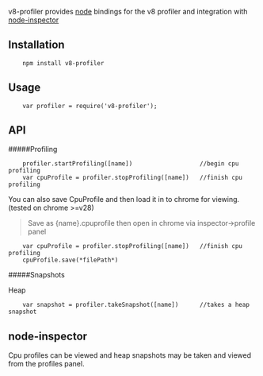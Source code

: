 v8-profiler provides [node](http://github.com/ry/node) bindings for the v8 
profiler and integration with [node-inspector](http://github.com/dannycoates/node-inspector)

## Installation

		npm install v8-profiler

## Usage

		var profiler = require('v8-profiler');

## API

#####Profiling
	
		profiler.startProfiling([name])                   //begin cpu profiling
		var cpuProfile = profiler.stopProfiling([name])   //finish cpu profiling
	
You can also save CpuProfile and then load it in to chrome for viewing. (tested on chrome >=v28)
>Save as {name}.cpuprofile then open in chrome via inspector->profile panel

		var cpuProfile = profiler.stopProfiling([name])   //finish cpu profiling
		cpuProfile.save(*filePath*)
	
#####Snapshots

Heap

		var snapshot = profiler.takeSnapshot([name])      //takes a heap snapshot



## node-inspector

Cpu profiles can be viewed and heap snapshots may be taken and viewed from the
profiles panel.
